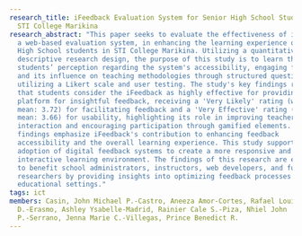 ```yaml
---
research_title: iFeedback Evaluation System for Senior High School Students in
  STI College Marikina
research_abstract: "This paper seeks to evaluate the effectiveness of iFeedback,
  a web-based evaluation system, in enhancing the learning experience of Senior
  High School students in STI College Marikina. Utilizing a quantitative
  descriptive research design, the purpose of this study is to learn the
  students’ perception regarding the system's accessibility, engaging features,
  and its influence on teaching methodologies through structured questionnaires
  utilizing a Likert scale and user testing. The study's key findings reveal
  that students consider the iFeedback as highly effective for providing a
  platform for insightful feedback, receiving a 'Very Likely' rating (weighted
  mean: 3.72) for facilitating feedback and a 'Very Effective' rating (weighted
  mean: 3.66) for usability, highlighting its role in improving teacher-student
  interaction and encouraging participation through gamified elements. These
  findings emphasize iFeedback's contribution to enhancing feedback
  accessibility and the overall learning experience. This study supports the
  adoption of digital feedback systems to create a more responsive and
  interactive learning environment. The findings of this research are expected
  to benefit school administrators, instructors, web developers, and future
  researchers by providing insights into optimizing feedback processes in
  educational settings."
tags: ict
members: Casin, John Michael P.-Castro, Aneeza Amor-Cortes, Rafael Louise
  D.-Erasmo, Ashley Ysabelle-Madrid, Rainier Cale S.-Piza, Nhiel John
  P.-Serrano, Jenna Marie C.-Villegas, Prince Benedict R.
---
```

